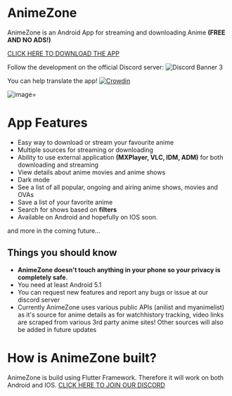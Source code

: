 # AnimeZone 

AnimeZone is an Android App for streaming and downloading Anime **(FREE AND NO ADS!)**

[CLICK HERE TO DOWNLOAD THE APP](https://github.com/spyderbibek/Anime-Zone/releases)

Follow the development on the official Discord server:
![Discord Banner 3](https://discordapp.com/api/guilds/512157790551408640/widget.png?style=banner3)

You can help translate the app!
[![Crowdin](https://badges.crowdin.net/animezone/localized.svg)](https://crowdin.com/project/animezone)

![image](https://user-images.githubusercontent.com/9642701/81381830-12038d80-912d-11ea-87c6-1b584fd55302.png)=

# App Features

* Easy way to download or stream your favourite anime
* Multiple sources for streaming or downloading
* Ability to use external application **(MXPlayer, VLC, IDM, ADM)** for both downloading and streaming
* View details about anime movies and anime shows
* Dark mode
* See a list of all popular, ongoing and airing anime shows, movies and OVAs
* Save a list of your favorite anime
* Search for shows based on **filters**
* Available on Android and hopefully on IOS soon.

and more in the coming future...


## Things you should know

* **AnimeZone doesn't touch anything in your phone so your privacy is completely safe**.
* You need at least Android 5.1
* You can request new features and report any bugs or issue at our discord server
* Currently AnimeZone uses various public APIs (anilist and myanimelist) as it's source for anime details as for watchhistory tracking, video links are scraped from various 3rd party anime sites! Other sources will also be added in future updates


# How is AnimeZone built?

AnimeZone is build using Flutter Framework. Therefore it will work on both Android and IOS.
[CLICK HERE TO JOIN OUR DISCORD](https://discord.gg/YV4GSyr)

